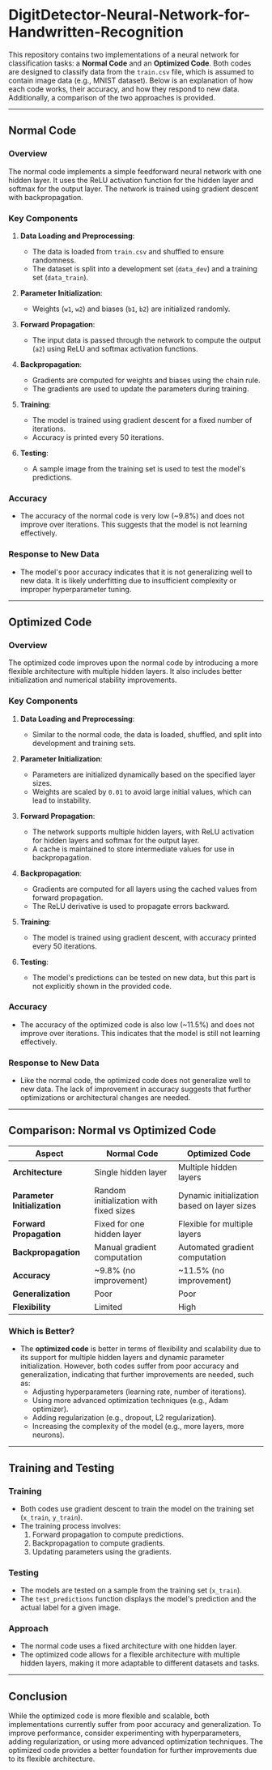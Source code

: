 # DigitDetector-Neural-Network-for-Handwritten-Recognition

This repository contains two implementations of a neural network for classification tasks: a **Normal Code** and an **Optimized Code**. Both codes are designed to classify data from the `train.csv` file, which is assumed to contain image data (e.g., MNIST dataset). Below is an explanation of how each code works, their accuracy, and how they respond to new data. Additionally, a comparison of the two approaches is provided.

---

## **Normal Code**

### **Overview**
The normal code implements a simple feedforward neural network with one hidden layer. It uses the ReLU activation function for the hidden layer and softmax for the output layer. The network is trained using gradient descent with backpropagation.

### **Key Components**
1. **Data Loading and Preprocessing**:
   - The data is loaded from `train.csv` and shuffled to ensure randomness.
   - The dataset is split into a development set (`data_dev`) and a training set (`data_train`).

2. **Parameter Initialization**:
   - Weights (`w1`, `w2`) and biases (`b1`, `b2`) are initialized randomly.

3. **Forward Propagation**:
   - The input data is passed through the network to compute the output (`a2`) using ReLU and softmax activation functions.

4. **Backpropagation**:
   - Gradients are computed for weights and biases using the chain rule.
   - The gradients are used to update the parameters during training.

5. **Training**:
   - The model is trained using gradient descent for a fixed number of iterations.
   - Accuracy is printed every 50 iterations.

6. **Testing**:
   - A sample image from the training set is used to test the model's predictions.

### **Accuracy**
- The accuracy of the normal code is very low (~9.8%) and does not improve over iterations. This suggests that the model is not learning effectively.

### **Response to New Data**
- The model's poor accuracy indicates that it is not generalizing well to new data. It is likely underfitting due to insufficient complexity or improper hyperparameter tuning.

---

## **Optimized Code**

### **Overview**
The optimized code improves upon the normal code by introducing a more flexible architecture with multiple hidden layers. It also includes better initialization and numerical stability improvements.

### **Key Components**
1. **Data Loading and Preprocessing**:
   - Similar to the normal code, the data is loaded, shuffled, and split into development and training sets.

2. **Parameter Initialization**:
   - Parameters are initialized dynamically based on the specified layer sizes.
   - Weights are scaled by `0.01` to avoid large initial values, which can lead to instability.

3. **Forward Propagation**:
   - The network supports multiple hidden layers, with ReLU activation for hidden layers and softmax for the output layer.
   - A cache is maintained to store intermediate values for use in backpropagation.

4. **Backpropagation**:
   - Gradients are computed for all layers using the cached values from forward propagation.
   - The ReLU derivative is used to propagate errors backward.

5. **Training**:
   - The model is trained using gradient descent, with accuracy printed every 50 iterations.

6. **Testing**:
   - The model's predictions can be tested on new data, but this part is not explicitly shown in the provided code.

### **Accuracy**
- The accuracy of the optimized code is also low (~11.5%) and does not improve over iterations. This indicates that the model is still not learning effectively.

### **Response to New Data**
- Like the normal code, the optimized code does not generalize well to new data. The lack of improvement in accuracy suggests that further optimizations or architectural changes are needed.

---

## **Comparison: Normal vs Optimized Code**

| **Aspect**               | **Normal Code**                          | **Optimized Code**                       |
|--------------------------|------------------------------------------|------------------------------------------|
| **Architecture**          | Single hidden layer                      | Multiple hidden layers                   |
| **Parameter Initialization** | Random initialization with fixed sizes | Dynamic initialization based on layer sizes |
| **Forward Propagation**   | Fixed for one hidden layer               | Flexible for multiple layers             |
| **Backpropagation**       | Manual gradient computation              | Automated gradient computation           |
| **Accuracy**              | ~9.8% (no improvement)                  | ~11.5% (no improvement)                 |
| **Generalization**        | Poor                                    | Poor                                    |
| **Flexibility**           | Limited                                 | High                                    |

### **Which is Better?**
- The **optimized code** is better in terms of flexibility and scalability due to its support for multiple hidden layers and dynamic parameter initialization. However, both codes suffer from poor accuracy and generalization, indicating that further improvements are needed, such as:
  - Adjusting hyperparameters (learning rate, number of iterations).
  - Using more advanced optimization techniques (e.g., Adam optimizer).
  - Adding regularization (e.g., dropout, L2 regularization).
  - Increasing the complexity of the model (e.g., more layers, more neurons).

---

## **Training and Testing**

### **Training**
- Both codes use gradient descent to train the model on the training set (`x_train`, `y_train`).
- The training process involves:
  1. Forward propagation to compute predictions.
  2. Backpropagation to compute gradients.
  3. Updating parameters using the gradients.

### **Testing**
- The models are tested on a sample from the training set (`x_train`).
- The `test_predictions` function displays the model's prediction and the actual label for a given image.

### **Approach**
- The normal code uses a fixed architecture with one hidden layer.
- The optimized code allows for a flexible architecture with multiple hidden layers, making it more adaptable to different datasets and tasks.

---

<!--
![](https://github.com/Ahnuf-Karim-Chowdhury/DigitDetector-Neural-Network-for-Handwritten-Recognition/blob/main/01.png?raw=true)
![](https://github.com/Ahnuf-Karim-Chowdhury/DigitDetector-Neural-Network-for-Handwritten-Recognition/blob/main/06.png?raw=true)
-->

## **Conclusion**
While the optimized code is more flexible and scalable, both implementations currently suffer from poor accuracy and generalization. To improve performance, consider experimenting with hyperparameters, adding regularization, or using more advanced optimization techniques. The optimized code provides a better foundation for further improvements due to its flexible architecture.
